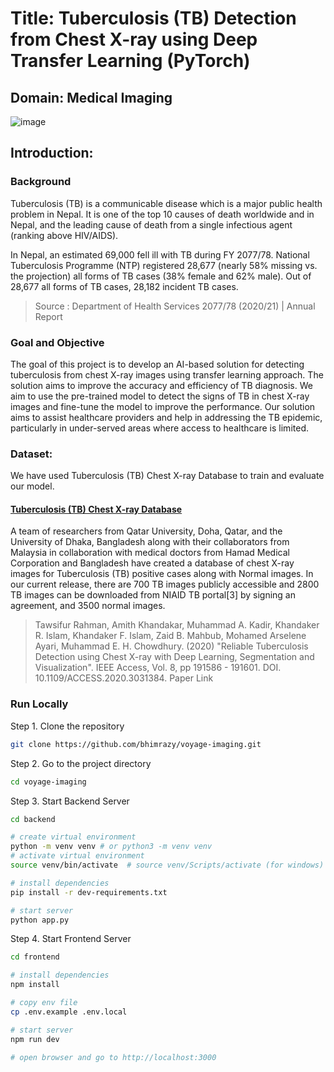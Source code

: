 # Title: Tuberculosis (TB) Detection from Chest X-ray using Deep Transfer Learning (PyTorch)

## Domain: Medical Imaging

![image](https://user-images.githubusercontent.com/46085301/227527871-be1da2c3-b6f9-47d4-82a0-5a9529054f38.png)

## Introduction:

### Background

Tuberculosis (TB) is a communicable disease which is a major public health problem in Nepal. It is one of
the top 10 causes of death worldwide and in Nepal, and the leading cause of death from a single infectious
agent (ranking above HIV/AIDS).

In Nepal, an estimated 69,000 fell ill with TB during FY 2077/78. National Tuberculosis Programme (NTP)
registered 28,677 (nearly 58% missing vs. the projection) all forms of TB cases (38% female and 62% male).
Out of 28,677 all forms of TB cases, 28,182 incident TB cases.

> Source : Department of Health Services
> 2077/78 (2020/21) | Annual Report

### Goal and Objective

The goal of this project is to develop an AI-based solution for detecting tuberculosis from chest X-ray images using transfer learning approach. The solution aims to improve the accuracy and efficiency of TB diagnosis. We aim to use the pre-trained model to detect the signs of TB in chest X-ray images and fine-tune the model to improve the performance. Our solution aims to assist healthcare providers and help in addressing the TB epidemic, particularly in under-served areas where access to healthcare is limited.

### Dataset:

We have used Tuberculosis (TB) Chest X-ray Database to train and evaluate our model.

#### [Tuberculosis (TB) Chest X-ray Database](https://www.kaggle.com/datasets/tawsifurrahman/tuberculosis-tb-chest-xray-dataset)

A team of researchers from Qatar University, Doha, Qatar, and the University of Dhaka, Bangladesh along with their collaborators from Malaysia in collaboration with medical doctors from Hamad Medical Corporation and Bangladesh have created a database of chest X-ray images for Tuberculosis (TB) positive cases along with Normal images. In our current release, there are 700 TB images publicly accessible and 2800 TB images can be downloaded from NIAID TB portal[3] by signing an agreement, and 3500 normal images.

> Tawsifur Rahman, Amith Khandakar, Muhammad A. Kadir, Khandaker R. Islam, Khandaker F. Islam, Zaid B. Mahbub, Mohamed Arselene Ayari, Muhammad E. H. Chowdhury. (2020) "Reliable Tuberculosis Detection using Chest X-ray with Deep Learning, Segmentation and Visualization". IEEE Access, Vol. 8, pp 191586 - 191601. DOI. 10.1109/ACCESS.2020.3031384. Paper Link

### Run Locally

Step 1. Clone the repository

```bash
git clone https://github.com/bhimrazy/voyage-imaging.git
```

Step 2. Go to the project directory

```bash
cd voyage-imaging
```

Step 3. Start Backend Server

```bash
cd backend

# create virtual environment
python -m venv venv # or python3 -m venv venv
# activate virtual environment
source venv/bin/activate  # source venv/Scripts/activate (for windows)

# install dependencies
pip install -r dev-requirements.txt

# start server
python app.py

```

Step 4. Start Frontend Server

```bash
cd frontend

# install dependencies
npm install

# copy env file
cp .env.example .env.local

# start server
npm run dev

# open browser and go to http://localhost:3000
```
